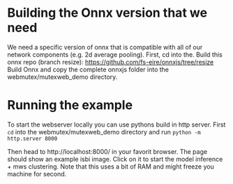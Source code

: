 # Building the Onnx version that we need

We need a specific version of onnx that is compatible with all of our network components (e.g. 2d average pooling). First, cd into the. Build this onnx repo (branch resize):
https://github.com/fs-eire/onnxjs/tree/resize
Build Onnx and copy the complete onnxjs folder into the webmutex/mutexweb_demo directory.

# Running the example

To start the webserver locally you can use pythons build in http server. First `cd` into the webmutex/mutexweb_demo directory and run 
```python -m http.server 8000```

Then head to http://localhost:8000/ in your favorit browser. The page should show an example isbi image. Click on it to start the model inference + mws clustering. Note that this uses a bit of RAM and might freeze you machine for second.

